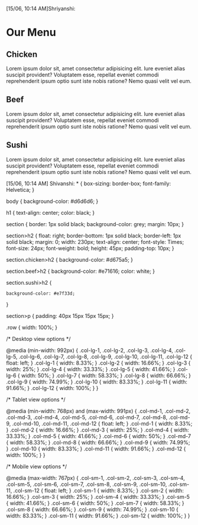 [15/06, 10:14 AM]Shriyanshi: <!DOCTYPE html>
<html lang="en">

<head>
    <meta charset="utf-8">
    <meta name="viewport" content="width=device-width, initial-scale=1">
    <title>Assignment Solution for Module 2</title>
    <link rel="stylesheet" href="css.css">
</head>

<body>
    <h1>
        Our Menu
    </h1>
    <div class="row">
        <div class="col-lg-4 col-md-6 col-sm-12">
            <section class="chicken">
                <h2>Chicken</h2>
                <p>
                    Lorem ipsum dolor sit, amet consectetur adipisicing elit. Iure eveniet alias suscipit provident?
                    Voluptatem esse, repellat eveniet commodi reprehenderit ipsum optio sunt iste nobis ratione? Nemo
                    quasi velit vel eum.
                </p>
            </section>
        </div>
        <div class="col-lg-4 col-md-6 col-sm-12">
            <section class="beef">
                <h2>Beef</h2>
                <p>
                    Lorem ipsum dolor sit, amet consectetur adipisicing elit. Iure eveniet alias suscipit provident?
                    Voluptatem esse, repellat eveniet commodi reprehenderit ipsum optio sunt iste nobis ratione? Nemo
                    quasi velit vel eum.
                </p>
            </section>
        </div>
        <div class="col-lg-4 col-md-12 col-sm-12">
            <section class="sushi">
                <h2>Sushi</h2>
                <p>
                    Lorem ipsum dolor sit, amet consectetur adipisicing elit. Iure eveniet alias suscipit provident?
                    Voluptatem esse, repellat eveniet commodi reprehenderit ipsum optio sunt iste nobis ratione? Nemo
                    quasi velit vel eum.
                </p>
            </section>
        </div>
    </div>
</body>

</html>
[15/06, 10:14 AM] Shivanshi: * {
    box-sizing: border-box;
    font-family: Helvetica;
}

body {
    background-color: #d6d6d6;
}

h1 {
    text-align: center;
    color: black;
}

section {
    border: 1px solid black;
    background-color: grey;
    margin: 10px;
}

section>h2 {
    float: right;
    border-bottom: 1px solid black;
    border-left: 1px solid black;
    margin: 0;
    width: 230px;
    text-align: center;
    font-style: Times;
    font-size: 24px;
    font-weight: bold;
    height: 45px;
    padding-top: 10px;
}

section.chicken>h2 {
    background-color: #d675a5;
}

section.beef>h2 {
    background-color: #e71616;
    color: white;
}

section.sushi>h2 {
   
    background-color: #e7f33d;
}

section>p {
    padding: 40px 15px 15px 15px;
}

.row {
    width: 100%;
}


/* Desktop view options */

@media (min-width: 992px) {
    .col-lg-1, .col-lg-2, .col-lg-3, .col-lg-4, .col-lg-5, .col-lg-6, .col-lg-7, .col-lg-8, .col-lg-9, .col-lg-10, .col-lg-11, .col-lg-12 {
        float: left;
    }
    .col-lg-1 {
        width: 8.33%;
    }
    .col-lg-2 {
        width: 16.66%;
    }
    .col-lg-3 {
        width: 25%;
    }
    .col-lg-4 {
        width: 33.33%;
    }
    .col-lg-5 {
        width: 41.66%;
    }
    .col-lg-6 {
        width: 50%;
    }
    .col-lg-7 {
        width: 58.33%;
    }
    .col-lg-8 {
        width: 66.66%;
    }
    .col-lg-9 {
        width: 74.99%;
    }
    .col-lg-10 {
        width: 83.33%;
    }
    .col-lg-11 {
        width: 91.66%;
    }
    .col-lg-12 {
        width: 100%;
    }
}


/* Tablet view options */

@media (min-width: 768px) and (max-width: 991px) {
    .col-md-1, .col-md-2, .col-md-3, .col-md-4, .col-md-5, .col-md-6, .col-md-7, .col-md-8, .col-md-9, .col-md-10, .col-md-11, .col-md-12 {
        float: left;
    }
    .col-md-1 {
        width: 8.33%;
    }
    .col-md-2 {
        width: 16.66%;
    }
    .col-md-3 {
        width: 25%;
    }
    .col-md-4 {
        width: 33.33%;
    }
    .col-md-5 {
        width: 41.66%;
    }
    .col-md-6 {
        width: 50%;
    }
    .col-md-7 {
        width: 58.33%;
    }
    .col-md-8 {
        width: 66.66%;
    }
    .col-md-9 {
        width: 74.99%;
    }
    .col-md-10 {
        width: 83.33%;
    }
    .col-md-11 {
        width: 91.66%;
    }
    .col-md-12 {
        width: 100%;
    }
}


/* Mobile view options */

@media (max-width: 767px) {
    .col-sm-1, .col-sm-2, .col-sm-3, .col-sm-4, .col-sm-5, .col-sm-6, .col-sm-7, .col-sm-8, .col-sm-9, .col-sm-10, .col-sm-11, .col-sm-12 {
        float: left;
    }
    .col-sm-1 {
        width: 8.33%;
    }
    .col-sm-2 {
        width: 16.66%;
    }
    .col-sm-3 {
        width: 25%;
    }
    .col-sm-4 {
        width: 33.33%;
    }
    .col-sm-5 {
        width: 41.66%;
    }
    .col-sm-6 {
        width: 50%;
    }
    .col-sm-7 {
        width: 58.33%;
    }
    .col-sm-8 {
        width: 66.66%;
    }
    .col-sm-9 {
        width: 74.99%;
    }
    .col-sm-10 {
        width: 83.33%;
    }
    .col-sm-11 {
        width: 91.66%;
    }
    .col-sm-12 {
        width: 100%;
    }
}
